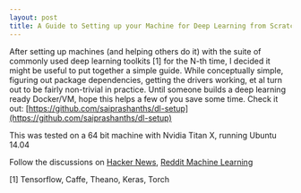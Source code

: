 ```yaml
---
layout: post
title: A Guide to Setting up your Machine for Deep Learning from Scratch (Ubuntu)
---
```


After setting up machines (and helping others do it) with the suite of commonly used deep learning toolkits [1] for the N-th time, 
I decided it might be useful to put together a simple guide. While conceptually simple, figuring out package dependencies, getting the 
drivers working, et al turn out to be fairly non-trivial in practice. Until someone builds a deep learning ready Docker/VM, hope this 
helps a few of you save some time. Check it out: [https://github.com/saiprashanths/dl-setup](https://github.com/saiprashanths/dl-setup)

This was tested on a 64 bit machine with Nvidia Titan X, running Ubuntu 14.04

Follow the discussions on [Hacker News](https://news.ycombinator.com/item?id=11697571), [Reddit Machine Learning](https://www.reddit.com/r/MachineLearning/comments/4jbqkc/guide_to_setting_up_your_machine_for_deep/)

[1] Tensorflow, Caffe, Theano, Keras, Torch

